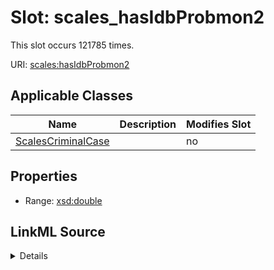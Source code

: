 

# Slot: scales_hasIdbProbmon2




This slot occurs 121785 times.


URI: [scales:hasIdbProbmon2](http://schemas.scales-okn.org/rdf/scales#hasIdbProbmon2)



<!-- no inheritance hierarchy -->





## Applicable Classes

| Name | Description | Modifies Slot |
| --- | --- | --- |
| [ScalesCriminalCase](../classes/ScalesCriminalCase.md) |  |  no  |







## Properties

* Range: [xsd:double](http://www.w3.org/2001/XMLSchema#double)







## LinkML Source

<details>

```yaml
name: scales_hasIdbProbmon2
from_schema: okns:scales-kg
rank: 1000
slot_uri: scales:hasIdbProbmon2
alias: scales_hasIdbProbmon2
domain_of:
- scales_CriminalCase
range: double

```
</details>